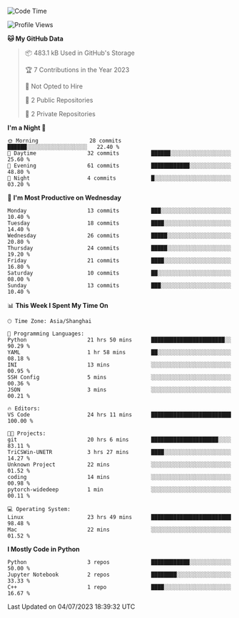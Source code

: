 <!--START_SECTION:waka-->
![Code Time](http://img.shields.io/badge/Code%20Time-249%20hrs%2042%20mins-blue)

![Profile Views](http://img.shields.io/badge/Profile%20Views-0-blue)

**🐱 My GitHub Data** 

> 📦 483.1 kB Used in GitHub's Storage 
 > 
> 🏆 7 Contributions in the Year 2023
 > 
> 🚫 Not Opted to Hire
 > 
> 📜 2 Public Repositories 
 > 
> 🔑 2 Private Repositories 
 > 
**I'm a Night 🦉** 

```text
🌞 Morning                28 commits          ██████░░░░░░░░░░░░░░░░░░░   22.40 % 
🌆 Daytime                32 commits          ██████░░░░░░░░░░░░░░░░░░░   25.60 % 
🌃 Evening                61 commits          ████████████░░░░░░░░░░░░░   48.80 % 
🌙 Night                  4 commits           █░░░░░░░░░░░░░░░░░░░░░░░░   03.20 % 
```
📅 **I'm Most Productive on Wednesday** 

```text
Monday                   13 commits          ███░░░░░░░░░░░░░░░░░░░░░░   10.40 % 
Tuesday                  18 commits          ████░░░░░░░░░░░░░░░░░░░░░   14.40 % 
Wednesday                26 commits          █████░░░░░░░░░░░░░░░░░░░░   20.80 % 
Thursday                 24 commits          █████░░░░░░░░░░░░░░░░░░░░   19.20 % 
Friday                   21 commits          ████░░░░░░░░░░░░░░░░░░░░░   16.80 % 
Saturday                 10 commits          ██░░░░░░░░░░░░░░░░░░░░░░░   08.00 % 
Sunday                   13 commits          ███░░░░░░░░░░░░░░░░░░░░░░   10.40 % 
```


📊 **This Week I Spent My Time On** 

```text
🕑︎ Time Zone: Asia/Shanghai

💬 Programming Languages: 
Python                   21 hrs 50 mins      ███████████████████████░░   90.29 % 
YAML                     1 hr 58 mins        ██░░░░░░░░░░░░░░░░░░░░░░░   08.18 % 
INI                      13 mins             ░░░░░░░░░░░░░░░░░░░░░░░░░   00.95 % 
SSH Config               5 mins              ░░░░░░░░░░░░░░░░░░░░░░░░░   00.36 % 
JSON                     3 mins              ░░░░░░░░░░░░░░░░░░░░░░░░░   00.21 % 

🔥 Editors: 
VS Code                  24 hrs 11 mins      █████████████████████████   100.00 % 

🐱‍💻 Projects: 
git                      20 hrs 6 mins       █████████████████████░░░░   83.11 % 
TriCSWin-UNETR           3 hrs 27 mins       ████░░░░░░░░░░░░░░░░░░░░░   14.27 % 
Unknown Project          22 mins             ░░░░░░░░░░░░░░░░░░░░░░░░░   01.52 % 
coding                   14 mins             ░░░░░░░░░░░░░░░░░░░░░░░░░   00.98 % 
pytorch-widedeep         1 min               ░░░░░░░░░░░░░░░░░░░░░░░░░   00.11 % 

💻 Operating System: 
Linux                    23 hrs 49 mins      █████████████████████████   98.48 % 
Mac                      22 mins             ░░░░░░░░░░░░░░░░░░░░░░░░░   01.52 % 
```

**I Mostly Code in Python** 

```text
Python                   3 repos             ████████████░░░░░░░░░░░░░   50.00 % 
Jupyter Notebook         2 repos             ████████░░░░░░░░░░░░░░░░░   33.33 % 
C++                      1 repo              ████░░░░░░░░░░░░░░░░░░░░░   16.67 % 
```




 Last Updated on 04/07/2023 18:39:32 UTC
<!--END_SECTION:waka-->
